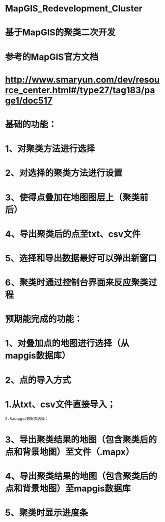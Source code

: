 # MapGIS_Redevelopment_Cluster
# 基于MapGIS的聚类二次开发
# 参考的MapGIS官方文档
# http://www.smaryun.com/dev/resource_center.html#/type27/tag183/page1/doc517
# 基础的功能：
# 1、对聚类方法进行选择
# 2、对选择的聚类方法进行设置
# 3、使得点叠加在地图图层上（聚类前后）
# 4、导出聚类后的点至txt、csv文件
# 5、选择和导出数据最好可以弹出新窗口
# 6、聚类时通过控制台界面来反应聚类过程
# 预期能完成的功能：
# 1、对叠加点的地图进行选择（从mapgis数据库）
# 2、点的导入方式
#     1.从txt、csv文件直接导入；
    2.从mapgis数据库选择；
# 3、导出聚类结果的地图（包含聚类后的点和背景地图）至文件（.mapx）
# 4、导出聚类结果的地图（包含聚类后的点和背景地图）至mapgis数据库
# 5、聚类时显示进度条
